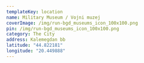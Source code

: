 ```yaml
---
templateKey: location
name: Military Museum / Vojni muzej
coverImage: /img/run-bgd_museums_icon_100x100.png
pin: /img/run-bgd_museums_icon_100x100.png
category: The City
address: Kalemegdan bb
latitude: "44.822181"
longitude: "20.449888"
---
```

